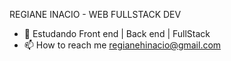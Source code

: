 REGIANE INACIO - WEB FULLSTACK DEV 

- 👀 Estudando Front end | Back end | FullStack 
- 📫 How to reach me regianehinacio@gmail.com

<!---
Reinacio/Reinacio is a ✨ special ✨ repository because its `README.md` (this file) appears on your GitHub profile.
You can click the Preview link to take a look at your changes.
--->
